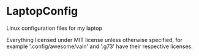 # LaptopConfig
Linux configuration files for my laptop

Everything licensed under MIT license unless otherwise specified, for example '.config/awesome/vain' and '.g73' have their respective licenses. 
